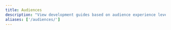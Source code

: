```yaml
---
title: Audiences
description: "View development guides based on audience experience level."
aliases: ['/audiences/']
---
```

